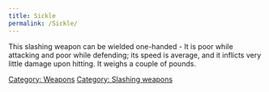 ```yaml
---
title: Sickle
permalink: /Sickle/
---
```


This slashing weapon can be wielded one-handed - It is poor while
attacking and poor while defending; its speed is average, and it
inflicts very little damage upon hitting. It weighs a couple of pounds.

[Category: Weapons](Category:_Weapons "wikilink") [Category: Slashing
weapons](Category:_Slashing_weapons "wikilink")